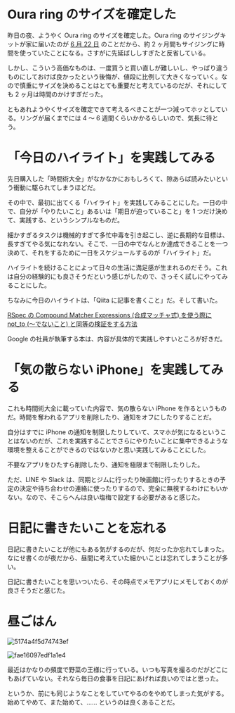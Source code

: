 # Oura ring のサイズを確定した
昨日の夜、ようやく Oura ring のサイズを確定した。Oura ring のサイジングキットが家に届いたのが [6 月 22 日](/2019/06/22) のことだから、約 2 ヶ月間もサイジングに時間を使っていたことになる。さすがに先延ばししすぎたと反省している。

しかし、こういう高価なものは、一度買うと買い直しが難しいし、やっぱり違うものにしておけば良かったという後悔が、値段に比例して大きくなっていく。なので慎重にサイズを決めることはとても重要だと考えているのだが、それにしても 2 ヶ月は時間のかけすぎだった。

ともあれようやくサイズを確定できて考えるべきことが一つ減ってホッとしている。リングが届くまでには 4 〜 6 週間くらいかかるらしいので、気長に待とう。

# 「今日のハイライト」を実践してみる
先日購入した「時間術大全」がなかなかにおもしろくて、隙あらば読みたいという衝動に駆られてしまうほどだ。

その中で、最初に出てくる「ハイライト」を実践してみることにした。一日の中で、自分が「やりたいこと」あるいは「期日が迫っていること」を 1 つだけ決めて、実践する、というシンプルなものだ。

細かすぎるタスクは機械的すぎて多忙中毒を引き起こし、逆に長期的な目標は、長すぎてやる気になれない。そこで、一日の中でなんとか達成できることを一つ決めて、それをするために一日をスケジュールするのが「ハイライト」だ。

ハイライトを続けることによって日々の生活に満足感が生まれるのだそう。これは自分の経験的にも良さそうだという感じがしたので、さっそく試しにやってみることにした。

ちなみに今日のハイライトは、「Qiita に記事を書くこと」だ。そして書いた。

[RSpec の Compound Matcher Expressions (合成マッチャ式) を使う際に not_to (〜でないこと) と同等の検証をする方法](https://qiita.com/noraworld/items/dc79e1bc6e5b8175a27a)

Google の社員が執筆する本は、内容が具体的で実践しやすいところが好きだ。

# 「気の散らない iPhone」を実践してみる
これも時間術大全に載っていた内容で、気の散らない iPhone を作るというものだ。時間を奪われるアプリを削除したり、通知をオフにしたりすることだ。

自分はすでに iPhone の通知を制限したりしていて、スマホが気になるということはないのだが、これを実践することでさらにやりたいことに集中できるような環境を整えることができるのではないかと思い実践してみることにした。

不要なアプリをひたすら削除したり、通知を極限まで制限したりした。

ただ、LINE や Slack は、同期とジムに行ったり映画館に行ったりするときの予定の決定や待ち合わせの連絡に使ったりするので、完全に無視するわけにもいかない。なので、そこらへんは良い塩梅で設定する必要があると感じた。

# 日記に書きたいことを忘れる
日記に書きたいことが他にもある気がするのだが、何だったか忘れてしまった。なにせ書くのが夜だから、昼間に考えていた細かいことは忘れてしまうことが多い。

日記に書きたいことを思いついたら、その時点でメモアプリにメモしておくのが良さそうだと感じた。

# 昼ごはん
![5174a4f5d74743ef](/images/2019/08/5174a4f5d74743ef.jpg)

![fae16097edf1a1e4](/images/2019/08/fae16097edf1a1e4.jpg)

最近はかなりの頻度で野菜の王様に行っている。いつも写真を撮るのだがどこにもあげていない。それなら毎日の食事を日記にあげれば良いのではと思った。

というか、前にも同じようなことをしていてやるのをやめてしまった気がする。始めてやめて、また始めて、...... というのは良くあることだ。
